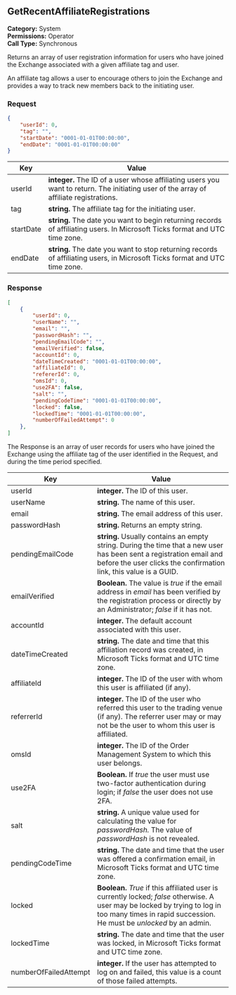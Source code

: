 ## GetRecentAffiliateRegistrations

**Category:** System<br />**Permissions:** Operator<br />**Call Type:** Synchronous

Returns an array of user registration information for users who have joined the Exchange associated with a given affiliate tag and user.

An affiliate tag allows a user to encourage others to join the Exchange and provides a way to track new members back to the initiating user.

### Request 

```json
{
    "userId": 0,
    "tag": "",
    "startDate": "0001-01-01T00:00:00",
    "endDate": "0001-01-01T00:00:00"
}
```

| Key       | Value                                                        |
| --------- | ------------------------------------------------------------ |
| userId    | **integer.** The ID of a user whose affiliating users you want to return. The initiating user of the array of affiliate registrations. |
| tag       | **string.** The affiliate tag for the initiating user.       |
| startDate | **string.** The date you want to begin returning records of affiliating users. In Microsoft Ticks format and UTC time zone. |
| endDate   | **string.** The date you want to stop returning records of affiliating users, in Microsoft Ticks format and UTC time zone. |

### Response

```json
[
    {
        "userId": 0,
        "userName": "",
        "email": "",
        "passwordHash": "",
        "pendingEmailCode": "",
        "emailVerified": false,
        "accountId": 0,
        "dateTimeCreated": "0001-01-01T00:00:00",
        "affiliateId": 0,
        "refererId": 0,
        "omsId": 0,
        "use2FA": false,
        "salt": "",
        "pendingCodeTime": "0001-01-01T00:00:00",
        "locked": false,
        "lockedTime": "0001-01-01T00:00:00",
        "numberOfFailedAttempt": 0
    },
]
```

The Response is an array of user records for users who have joined the Exchange using the affiliate tag of the user identified in the Request, and during the time period specified.

| Key                   | Value                                                        |
| --------------------- | ------------------------------------------------------------ |
| userId                | **integer.** The ID of this user.                            |
| userName              | **string.** The name of this user.                           |
| email                 | **string.** The email address of this user.                  |
| passwordHash          | **string.** Returns an empty string.        |
| pendingEmailCode      | **string.** Usually contains an empty string. During the time that a new user has been sent a registration email and before the user clicks the confirmation link, this value is a GUID. |
| emailVerified         | **Boolean.** The value is *true* if the email address in *email* has been verified by the registration process or directly by an Administrator; *false* if it has not. |
| accountId             | **integer.** The default account associated with this user.  |
| dateTimeCreated       | **string.** The date and time that this affiliation record was created, in Microsoft Ticks format and UTC time zone. |
| affiliateId           | **integer.** The ID of the user with whom this user is affiliated (if any). |
| referrerId            | **integer.** The ID of the user who referred this user to the trading venue (if any). The referrer user may or may not be the user to whom this user is affiliated. |
| omsId                 | **integer.** The ID of the Order Management System to which this user belongs. |
| use2FA                | **Boolean.** If *true* the user must use two-factor authentication during login; if *false* the user does not use 2FA. |
| salt                  | **string.** A unique value used for calculating the value for *passwordHash.* The value of *passwordHash* is not revealed. |
| pendingCodeTime       | **string.** The date and time that the user was offered a confirmation email, in Microsoft Ticks format and UTC time zone. |
| locked                | **Boolean.** *True* if this affiliated user is currently locked; *false* otherwise. A user may be locked by trying to log in too many times in rapid succession. He must be *unlocked* by an admin. |
| lockedTime            | **string.** The date and time that the user was locked, in Microsoft Ticks format and UTC time zone. |
| numberOfFailedAttempt | **integer.** If the user has attempted to log on and failed, this value is a count of those failed attempts. |


